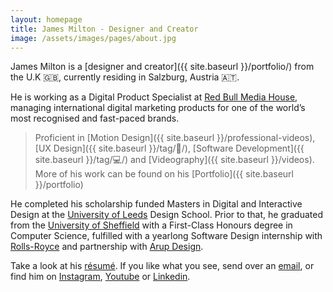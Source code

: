 ```yaml
---
layout: homepage
title: James Milton - Designer and Creator
image: /assets/images/pages/about.jpg
---
```


James Milton is a [designer and creator]({{ site.baseurl }}/portfolio/) from the U.K 🇬🇧, currently residing in Salzburg, Austria 🇦🇹.

He is working as a Digital Product Specialist at [Red Bull Media House](https://www.redbullmediahouse.com/enk), managing international digital marketing products for one of the world’s most recognised and fast-paced brands.

>Proficient in [Motion Design]({{ site.baseurl }}/professional-videos), [UX Design]({{ site.baseurl }}/tag/🎨/), [Software Development]({{ site.baseurl }}/tag/💻/) and [Videography]({{ site.baseurl }}/videos). More of his work can be found on his [Portfolio]({{ site.baseurl }}/portfolio)

He completed his scholarship funded Masters in Digital and Interactive Design at the [University of Leeds](http://www.leeds.ac.uk) Design School. Prior to that, he graduated from the [University of Sheffield](http://www.sheffield.ac.uk) with a First-Class Honours degree in Computer Science, fulfilled with a yearlong Software Design internship with [Rolls-Royce](http://www.rolls-royce.com) and partnership with [Arup Design](http://www.arup.com).

Take a look at his [résumé](https://drive.google.com/file/d/1meFAdxZk85ijy1dmp-P3f6xIMR_sW6NW/view). If you like what you see, send over an [email](mailto:james.milton@me.com), or find him on [Instagram](https://www.instagram.com/james.jpg/), [Youtube](https://www.youtube.com/channel/UC4G3WR8U8Uk0OY62jD1Ut_w) or [Linkedin](https://www.linkedin.com/in/jmltn/).
